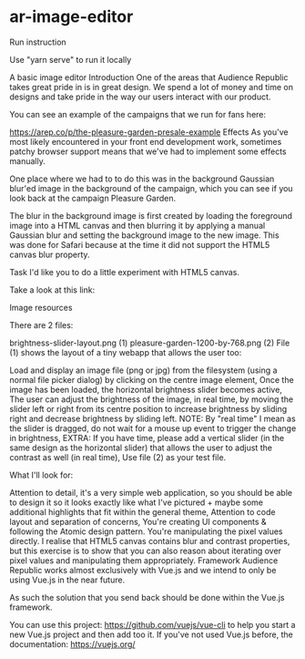 # ar-image-editor

Run instruction

Use "yarn serve" to run it locally

A basic image editor
Introduction
One of the areas that Audience Republic takes great pride in is in great design. We spend a lot of money and time on designs and take pride in the way our users interact with our product.

You can see an example of the campaigns that we run for fans here:

https://arep.co/p/the-pleasure-garden-presale-example
Effects
As you've most likely encountered in your front end development work, sometimes patchy browser support means that we've had to implement some effects manually.

One place where we had to to do this was in the background Gaussian blur'ed image in the background of the campaign, which you can see if you look back at the campaign Pleasure Garden.

The blur in the background image is first created by loading the foreground image into a HTML canvas and then blurring it by applying a manual Gaussian blur and setting the background image to the new image. This was done for Safari because at the time it did not support the HTML5 canvas blur property.

Task
I'd like you to do a little experiment with HTML5 canvas.

Take a look at this link:

Image resources

There are 2 files:

brightness-slider-layout.png (1)
pleasure-garden-1200-by-768.png (2)
File (1) shows the layout of a tiny webapp that allows the user too:

Load and display an image file (png or jpg) from the filesystem (using a normal file picker dialog) by clicking on the centre image element,
Once the image has been loaded, the horizontal brightness slider becomes active,
The user can adjust the brightness of the image, in real time, by moving the slider left or right from its centre position to increase brightness by sliding right and decrease brightness by sliding left. NOTE: By "real time" I mean as the slider is dragged, do not wait for a mouse up event to trigger the change in brightness,
EXTRA: If you have time, please add a vertical slider (in the same design as the horizontal slider) that allows the user to adjust the contrast as well (in real time),
Use file (2) as your test file.

What I'll look for:

Attention to detail, it's a very simple web application, so you should be able to design it so it looks exactly like what I've pictured + maybe some additional highlights that fit within the general theme,
Attention to code layout and separation of concerns,
You're creating UI components & following the Atomic design pattern.
You're manipulating the pixel values directly. I realise that HTML5 canvas contains blur and contrast properties, but this exercise is to show that you can also reason about iterating over pixel values and manipulating them appropriately.
Framework
Audience Republic works almost exclusively with Vue.js and we intend to only be using Vue.js in the near future.

As such the solution that you send back should be done within the Vue.js framework.

You can use this project: https://github.com/vuejs/vue-cli to help you start a new Vue.js project and then add too it. If you've not used Vue.js before, the documentation: https://vuejs.org/
